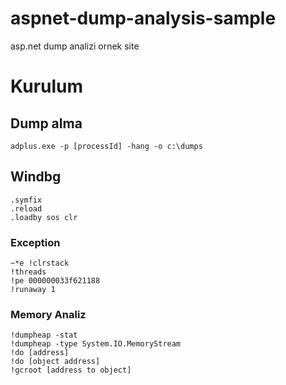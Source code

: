 # aspnet-dump-analysis-sample
asp.net dump analizi ornek site

# Kurulum

## Dump alma

```
adplus.exe -p [processId] -hang -o c:\dumps
```

## Windbg

```
.symfix
.reload
.loadby sos clr
```

### Exception

```
~*e !clrstack
!threads
!pe 000000033f621188
!runaway 1
```

### Memory Analiz

```
!dumpheap -stat
!dumpheap -type System.IO.MemoryStream
!do [address]
!do [object address]
!gcroot [address to object]
```
